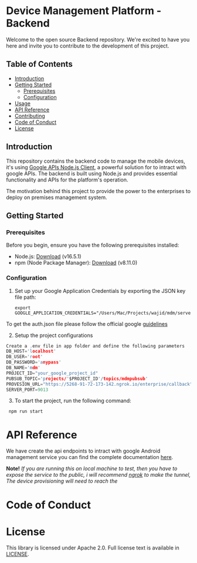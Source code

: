 # Device Management Platform - Backend

Welcome to the open source Backend repository. We're excited to have you here and invite you to contribute to the development of this project.

## Table of Contents

- [Introduction](#introduction)
- [Getting Started](#getting-started)
  - [Prerequisites](#prerequisites)
  - [Configuration](#configuration)
- [Usage](#usage)
- [API Reference](#api-reference)
- [Contributing](#contributing)
- [Code of Conduct](#code-of-conduct)
- [License](#license)

## Introduction

This repository contains the backend code to manage the mobile devices, it's using [Google APIs Node.js Client](https://github.com/googleapis/google-api-nodejs-client/tree/main#google-apis-nodejs-client), a powerful solution for to intract with google APIs. The backend is built using Node.js and provides essential functionality and APIs for the platform's operation.

The motivation behind this project to provide the power to the enterprises to deploy on premises management system.

## Getting Started


### Prerequisites

Before you begin, ensure you have the following prerequisites installed:

- Node.js: [Download](https://nodejs.org/) (v16.5.1) 
- npm (Node Package Manager): [Download](https://www.npmjs.com/get-npm) (v8.11.0)

### Configuration

1. Set up your Google Application Credentials by exporting the JSON key file path:

   ```shell
   export GOOGLE_APPLICATION_CREDENTIALS="/Users/Mac/Projects/wajid/mdm/server/env/auth.json"

To get the auth.json file please follow the official google [guidelines](https://github.com/googleapis/google-api-nodejs-client/tree/main#service-account-credentials) 

2. Setup the project configurations

```c
Create a .env file in app folder and define the following parameters
DB_HOST='localhost'
DB_USER='root'
DB_PASSWORD='anypass'
DB_NAME='mdm'
PROJECT_ID="your_google_project_id"
PUBSUB_TOPIC='projects/'$PROJECT_ID'/topics/mdmpubsub'
PROVESION_URL="https://5268-91-72-173-142.ngrok.io/enterprise/callback"
SERVER_PORT=9013
```



3. To start the project, run the following command:

```shell 
 npm run start
```
# API Reference
We have create the api endpoints to intract with google Android management service you can find the complete documentation [here]().


**Note!** *If you are running this on local machine to test, then you have to expose the service to the public, i will recommend [ngrok](https://ngrok.com/) to make the tunnel, The device provisioning will need to reach the* 

# Code of Conduct

# License
This library is licensed under Apache 2.0. Full license text is available in [LICENSE](MITLICENSE.md).

